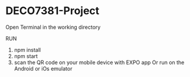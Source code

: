 # DECO7381-Project

Open Terminal in the working directory 

RUN 
1. npm install
2. npm start
3. scan the QR code on your mobile device with EXPO app Or run on the Android or iOs emulator
